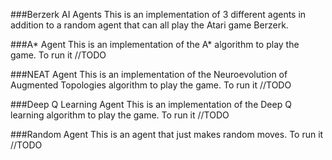 ###Berzerk AI Agents
This is an implementation of 3 different agents in addition to a random agent that can all play the Atari game Berzerk.

###A\* Agent
This is an implementation of the A\* algorithm to play the game. To run it //TODO

###NEAT Agent
This is an implementation of the Neuroevolution of Augmented Topologies algorithm to play the game. To run it //TODO

###Deep Q Learning Agent
This is an implementation of the Deep Q learning algorithm to play the game. To run it //TODO

###Random Agent
This is an agent that just makes random moves. To run it //TODO